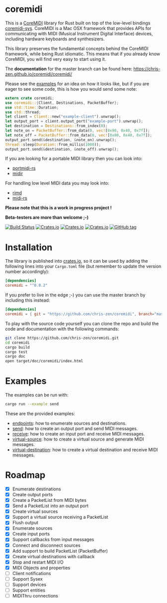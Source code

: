 # coremidi

This is a [CoreMIDI](https://developer.apple.com/reference/coremidi) library for Rust built on top of the low-level bindings [coremidi-sys](https://github.com/jonas-k/coremidi-sys).
CoreMIDI is a Mac OSX framework that provides APIs for communicating with MIDI (Musical Instrument Digital Interface) devices, including hardware keyboards and synthesizers.

This library preserves the fundamental concepts behind the CoreMIDI framework, while being Rust idiomatic. This means that if you already know CoreMIDI, you will find very easy to start using it.

The **documentation** for the master branch can be found here: https://chris-zen.github.io/coremidi/coremidi/

Please see the [examples](examples) for an idea on how it looks like, but if you are eager to see some code, this is how you would send some note:

```rust
extern crate coremidi;
use coremidi::{Client, Destinations, PacketBuffer};
use std::time::Duration;
use std::thread;
let client = Client::new("example-client").unwrap();
let output_port = client.output_port("example-port").unwrap();
let destination = Destinations::from_index(0);
let note_on = PacketBuffer::from_data(0, vec![0x90, 0x40, 0x7f]);
let note_off = PacketBuffer::from_data(0, vec![0x80, 0x40, 0x7f]);
output_port.send(&destination, &note_on).unwrap();
thread::sleep(Duration::from_millis(1000));
output_port.send(&destination, &note_off).unwrap();
```

If you are looking for a portable MIDI library then you can look into:
- [portmidi-rs](https://github.com/musitdev/portmidi-rs)
- [midir](https://github.com/Boddlnagg/midir)

For handling low level MIDI data you may look into:
- [rimd](https://github.com/RustAudio/rimd)
- [midi-rs](https://github.com/samdoshi/midi-rs)

**Please note that this is a work in progress project !**

**Beta-testers are more than welcome ;-)**

[![Build Status](https://travis-ci.org/chris-zen/coremidi.svg?branch=master)](https://travis-ci.org/chris-zen/coremidi)
[![Crates.io](https://img.shields.io/crates/v/coremidi.svg)](https://crates.io/crates/coremidi)
[![Crates.io](https://img.shields.io/crates/d/coremidi.svg)](https://crates.io/crates/coremidi)
[![Crates.io](https://img.shields.io/crates/dv/coremidi.svg)](https://crates.io/crates/coremidi)
[![GitHub tag](https://img.shields.io/github/tag/chris-zen/coremidi.svg)](https://travis-ci.org/chris-zen/coremidi)

# Installation

The library is published into [crates.io](https://crates.io/crates/coremidi), so it can be used by adding the following lines into your `Cargo.toml` file (but remember to update the version number accordingly):

```toml
[dependencies]
coremidi = "^0.0.2"
```

If you prefer to live in the edge ;-) you can use the master branch by including this instead:

```toml
[dependencies]
coremidi = { git = "https://github.com/chris-zen/coremidi", branch="master" }
```

To play with the source code yourself you can clone the repo and build the code and documentation with the following commands:

```sh
git clone https://github.com/chris-zen/coremidi.git
cd coremidi
cargo build
cargo test
cargo doc
open target/doc/coremidi/index.html
```

# Examples

The examples can be run with:

```sh
cargo run --example send
```

These are the provided examples:

- [endpoints](examples/endpoints.rs): how to enumerate sources and destinations.
- [send](examples/send.rs): how to create an output port and send MIDI messages.
- [receive](examples/receive.rs): how to create an input port and receive MIDI messages.
- [virtual-source](examples/virtual-source.rs): how to create a virtual source and generate MIDI messages.
- [virtual-destination](examples/virtual-destination.rs): how to create a virtual destination and receive MIDI messages.

# Roadmap

- [x] Enumerate destinations
- [x] Create output ports
- [x] Create a PacketList from MIDI bytes
- [x] Send a PacketList into an output port
- [x] Create virtual sources
- [x] Support a virtual source receiving a PacketList
- [x] Flush output
- [x] Enumerate sources
- [x] Create input ports
- [x] Support callbacks from input messages
- [x] Connect and disconnect sources
- [x] Add support to build PacketList (PacketBuffer)
- [x] Create virtual destinations with callback
- [x] Stop and restart MIDI I/O
- [x] MIDI Objects and properties
- [ ] Client notifications
- [ ] Support Sysex
- [ ] Support devices
- [ ] Support entities
- [ ] MIDIThru connections
